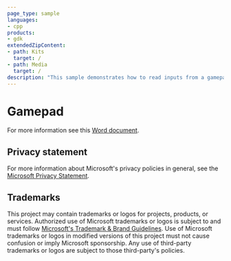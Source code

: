 ```yaml
---
page_type: sample
languages:
- cpp
products:
- gdk
extendedZipContent:
- path: Kits
  target: /
- path: Media
  target: /
description: "This sample demonstrates how to read inputs from a gamepad on Xbox."
---
```


# Gamepad

For more information see this [Word document](https://github.com/microsoft/Xbox-GDK-Samples/blob/main/Samples/System/Gamepad/Readme.docx).

## Privacy statement

For more information about Microsoft's privacy policies in general, see the [Microsoft Privacy Statement](https://privacy.microsoft.com/privacystatement/).

## Trademarks

This project may contain trademarks or logos for projects, products, or services. Authorized use of Microsoft trademarks or logos is subject to and must follow [Microsoft's Trademark & Brand Guidelines](https://www.microsoft.com/en-us/legal/intellectualproperty/trademarks/usage/general). Use of Microsoft trademarks or logos in modified versions of this project must not cause confusion or imply Microsoft sponsorship. Any use of third-party trademarks or logos are subject to those third-party's policies.
